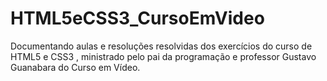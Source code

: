 # HTML5eCSS3_CursoEmVideo
 Documentando aulas e resoluções resolvidas dos exercícios do curso de HTML5 e CSS3 , ministrado pelo pai da programação e professor Gustavo Guanabara do Curso em Vídeo.
